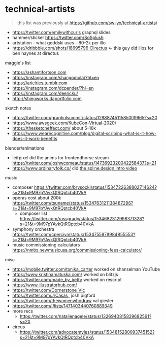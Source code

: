 # technical-artists

> this list was previously at https://github.com/sw-yx/technical-artists/


- https://twitter.com/emilywithcurls graphql slides
- hammer/sticker https://twitter.com/SoSplush
- artstation - what geddski uses - 80-2k per illo
- https://dribbble.com/shots/18695796-Directus <- this guy did illos for ben haynes at directus

maggie's list

- https://ashantifortson.com
- https://instagram.com/shangomola/?hl=en
- https://arielries.tumblr.com
- https://instagram.com/dcpender/?hl=en
- https://instagram.com/deericku/
- http://shingworks.daportfolio.com


sketch notes

- https://twitter.com/graphqlsummit/status/1288874511585009665?s=20
- https://www.awsgeek.com/KubeCon-Virtual-2020/
- https://thesketcheffect.com/ about 5-10k
- https://www.wearecognitive.com/blog/digital-scribing-what-is-it-how-does-it-work-benefits


blender/animations

- leifpixel did the anims for frontendhorse stream https://twitter.com/joshwcomeau/status/1473692320042258437?s=21
- https://www.ordinaryfolk.co/ did [the spline.design intro video](https://twitter.com/splinetool/status/1500916639629549573?s=20&t=nLHvmBJpIaJgwWymOkzNrw)

music
- composer https://twitter.com/brysocki/status/1534722638802714624?s=21&t=9M97pYAvkQtRQptcb40VkA
- operas cost about 200k https://twitter.com/tsuname/status/1534763121138487296?s=21&t=9M97pYAvkQtRQptcb40VkA
	- composer list https://twitter.com/rossgrady/status/1534682312998371328?s=21&t=9M97pYAvkQtRQptcb40VkA
- symphony orchestra https://twitter.com/cperciva/status/1534755878984855553?s=21&t=9M97pYAvkQtRQptcb40VkA
- music commissioning calculators https://nmbx.newmusicusa.org/commissioning-fees-calculator/

misc

- https://mobile.twitter.com/tonika_carter worked on shanselman YouTube 
- https://www.kristinamatuska.com/ worked on blitzjs
- https://twitter.com/made_by_betty worked on rescript
- https://www.illustratorhub.com/
- https://twitter.com/Cornerstone_Vic
- https://twitter.com/JrCasas_ josh pigford
- https://twitter.com/thewomenwhodraw val giesler
- https://twitter.com/i/lists/1471403440760889349
- more recs 
  - https://twitter.com/natalienagele/status/1326940815839682561?s=20
 - circus 
	 - https://twitter.com/advocatemyles/status/1534815280093745152?s=21&t=9M97pYAvkQtRQptcb40VkA
